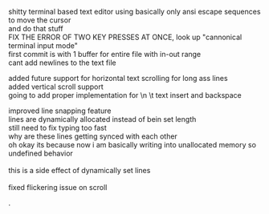 shitty terminal based text editor using basically only ansi escape sequences to move the cursor  <br />
and do that stuff  <br />
FIX THE ERROR OF TWO KEY PRESSES AT ONCE, look up "cannonical terminal input mode"  <br />
first commit is with 1 buffer for entire file with in-out range <br />
cant add newlines to the text file  <br />




added future support for horizontal text scrolling for long ass lines  <br />
added vertical scroll support <br />
going to add proper implementation for \n \t text insert and backspace <br />


improved line snapping feature <br />
lines are dynamically allocated instead of bein set length <br />
still need to fix typing too fast <br />
why are these lines getting synced with each other <br />
oh okay its because now i am basically writing into unallocated memory so undefined behavior <br />         
this is a side effect of dynamically set lines <br />                       
fixed flickering issue on scroll <br />     
            

.
